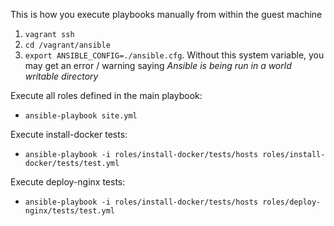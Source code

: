 This is how you execute playbooks manually from within the guest machine
1. `vagrant ssh`
1. `cd /vagrant/ansible`
1. `export ANSIBLE_CONFIG=./ansible.cfg`. Without this system variable, you may get an error / warning saying _Ansible is being run in a world writable directory_

Execute all roles defined in the main playbook:
- `ansible-playbook site.yml`

Execute install-docker tests:
- `ansible-playbook -i roles/install-docker/tests/hosts roles/install-docker/tests/test.yml`

Execute deploy-nginx tests:
- `ansible-playbook -i roles/install-docker/tests/hosts roles/deploy-nginx/tests/test.yml`

